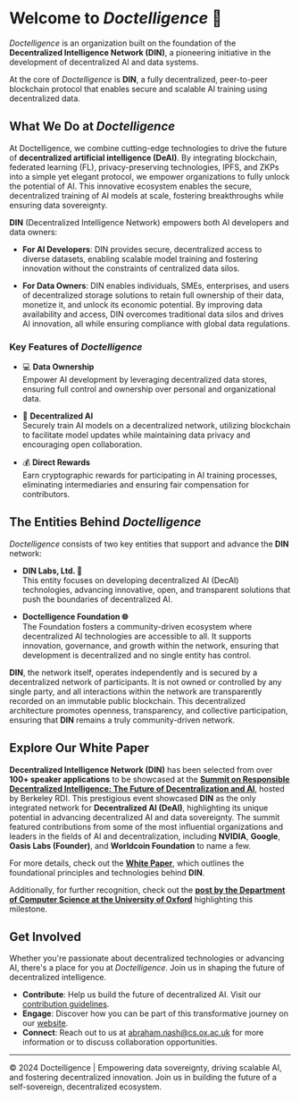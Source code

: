 # Welcome to *Doctelligence* 🚀

*Doctelligence* is an organization built on the foundation of the **Decentralized Intelligence Network (DIN)**, a pioneering initiative in the development of decentralized AI and data systems.

At the core of *Doctelligence* is **DIN**, a fully decentralized, peer-to-peer blockchain protocol that enables secure and scalable AI training using decentralized data.

## What We Do at *Doctelligence*

At Doctelligence, we combine cutting-edge technologies to drive the future of **decentralized artificial intelligence (DeAI)**. By integrating blockchain, federated learning (FL), privacy-preserving technologies, IPFS, and ZKPs into a simple yet elegant protocol, we empower organizations to fully unlock the potential of AI. This innovative ecosystem enables the secure, decentralized training of AI models at scale, fostering breakthroughs while ensuring data sovereignty.

**DIN** (Decentralized Intelligence Network) empowers both AI developers and data owners:

- **For AI Developers**: DIN provides secure, decentralized access to diverse datasets, enabling scalable model training and fostering innovation without the constraints of centralized data silos.
  
- **For Data Owners**: DIN enables individuals, SMEs, enterprises, and users of decentralized storage solutions to retain full ownership of their data, monetize it, and unlock its economic potential. By improving data availability and access, DIN overcomes traditional data silos and drives AI innovation, all while ensuring compliance with global data regulations.

### Key Features of *Doctelligence*

- 💻 **Data Ownership**  
  Empower AI development by leveraging decentralized data stores, ensuring full control and ownership over personal and organizational data.

- 🤖 **Decentralized AI**  
  Securely train AI models on a decentralized network, utilizing blockchain to facilitate model updates while maintaining data privacy and encouraging open collaboration.

- 💰 **Direct Rewards**  
  Earn cryptographic rewards for participating in AI training processes, eliminating intermediaries and ensuring fair compensation for contributors.

## The Entities Behind *Doctelligence*

*Doctelligence* consists of two key entities that support and advance the **DIN** network:

- **DIN Labs, Ltd. 🔬**  
  This entity focuses on developing decentralized AI (DecAI) technologies, advancing innovative, open, and transparent solutions that push the boundaries of decentralized AI.

- **Doctelligence Foundation 🌐**  
  The Foundation fosters a community-driven ecosystem where decentralized AI technologies are accessible to all. It supports innovation, governance, and growth within the network, ensuring that development is decentralized and no single entity has control.

**DIN**, the network itself, operates independently and is secured by a decentralized network of participants. It is not owned or controlled by any single party, and all interactions within the network are transparently recorded on an immutable public blockchain. This decentralized architecture promotes openness, transparency, and collective participation, ensuring that **DIN** remains a truly community-driven network.

## Explore Our White Paper

**Decentralized Intelligence Network (DIN)** has been selected from over **100+ speaker applications** to be showcased at the **[Summit on Responsible Decentralized Intelligence: The Future of Decentralization and AI](https://rdi.berkeley.edu/events/decentralizationaisummit24)**, hosted by Berkeley RDI. This prestigious event showcased **DIN** as the only integrated network for **Decentralized AI (DeAI)**, highlighting its unique potential in advancing decentralized AI and data sovereignty. The summit featured contributions from some of the most influential organizations and leaders in the fields of AI and decentralization, including **NVIDIA**, **Google**, **Oasis Labs (Founder)**, and **Worldcoin Foundation** to name a few.

For more details, check out the **[White Paper](https://github.com/Doctelligence/White-Paper/blob/main/Decentralized%20Intelligence%20Network%20(DIN).pdf)**, which outlines the foundational principles and technologies behind **DIN**.

Additionally, for further recognition, check out the **[post by the Department of Computer Science at the University of Oxford](https://www.linkedin.com/feed/update/urn:li:activity:7229826012803395584/)** highlighting this milestone.


## Get Involved

Whether you're passionate about decentralized technologies or advancing AI, there's a place for you at *Doctelligence*. Join us in shaping the future of decentralized intelligence.

- **Contribute**: Help us build the future of decentralized AI. Visit our [contribution guidelines](https://github.com/Doctelligence/DIN-Protocol-Proposals-DPP).
- **Engage**: Discover how you can be part of this transformative journey on our [website](https://doctelligence.github.io).
- **Connect**: Reach out to us at [abraham.nash@cs.ox.ac.uk](mailto:abraham.nash@cs.ox.ac.uk) for more information or to discuss collaboration opportunities.

---

© 2024 Doctelligence | Empowering data sovereignty, driving scalable AI, and fostering decentralized innovation. Join us in building the future of a self-sovereign, decentralized ecosystem.
